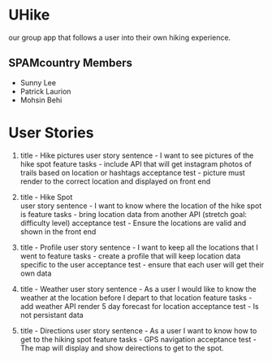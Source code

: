 # UHike

our group app that follows a user into their own hiking experience.

## SPAMcountry Members

- Sunny Lee
- Patrick Laurion
- Mohsin Behi

# User Stories

1. title - Hike pictures
    user story sentence - I want to see pictures of the hike spot
    feature tasks - include API that will get instagram photos of trails based on location or hashtags
    acceptance test - picture must render to the correct location and displayed on front end

2. title - Hike Spot  
    user story sentence - I want to know where the location of the hike spot is
    feature tasks - bring location data from another API (stretch goal: difficulty level)
    acceptance test - Ensure the locations are valid and shown in the front end

3. title - Profile
    user story sentence - I want to keep all the locations that I went to
    feature tasks - create a profile that will keep location data specific to the user
    acceptance test - ensure that each user will get their own data

4. title - Weather
    user story sentence - As a user I would like to know the weather at the location before I depart to that location
    feature tasks - add weather API render 5 day forecast for location
    acceptance test - Is not persistant data

5. title - Directions
    user story sentence - As a user I want to know how to get to the hiking spot
    feature tasks - GPS navigation
    acceptance test - The map will display and show deirections to get to the spot.


